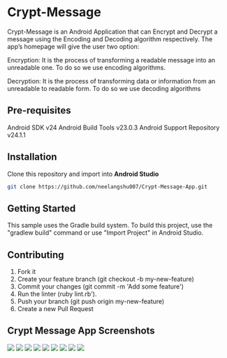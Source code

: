 # Crypt-Message

Crypt-Message is an Android Application that can Encrypt and Decrypt a message using the Encoding and Decoding algorithm respectively. The app’s homepage will give the user two option:

Encryption: It is the process of transforming a readable message into an unreadable one. To do so we use encoding algorithms.

Decryption: It is the process of transforming data or information from an unreadable to readable form. To do so we use decoding algorithms


## Pre-requisites
Android SDK v24
Android Build Tools v23.0.3
Android Support Repository v24.1.1


## Installation
Clone this repository and import into **Android Studio**
```bash
git clone https://github.com/neelangshu007/Crypt-Message-App.git
```

## Getting Started
This sample uses the Gradle build system. To build this project, use the "gradlew build" command or use "Import Project" in Android Studio.


## Contributing

1. Fork it
2. Create your feature branch (git checkout -b my-new-feature)
3. Commit your changes (git commit -m 'Add some feature')
4. Run the linter (ruby lint.rb').
5. Push your branch (git push origin my-new-feature)
6. Create a new Pull Request



## Crypt Message App Screenshots
![](screenshots/ss1.jpeg)
![](screenshots/ss2.jpeg)
![](screenshots/ss3.jpeg)
![](screenshots/ss4.jpeg)
![](screenshots/ss5.jpeg)
![](screenshots/ss6.jpeg)
![](screenshots/ss7.jpeg)
![](screenshots/ss8.jpeg)
![](screenshots/ss9.jpeg)
